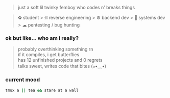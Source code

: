 > just a soft lil twinky femboy who codes n' breaks things

> ✿ student > ⛓ reverse engineering > ⚙ backend dev > 🧃 systems dev > ☁ pentesting / bug hunting

### ok but like... who am i really?

> probably overthinking something rn  
> if it compiles, i get butterflies  
> has 12 unfinished projects and 0 regrets  
> talks sweet, writes code that bites (๑•﹏•)

### current mood
```sh
tmux a || tea && stare at a wall
